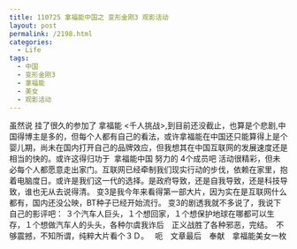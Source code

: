 ```yaml
---
title: 110725 拿福能中国之 变形金刚3 观影活动
layout: post
permalink: /2198.html
categories:
  - Life
tags:
  - 中国
  - 变形金刚3
  - 拿福能
  - 美女
  - 观影活动
---
```

虽然说 挂了很久的参加了 拿福能 <千人挑战>,到目前还没截止，也算是个悲剧,中国得博主是多的，但每个人都有自己的看法，或许拿福能在中国还只能算得上是个婴儿期，尚未在国内打开自己的品牌效应，但我想其在中国互联网的发展速度还是相当的快的。或许这得归功于  拿福能中国 努力的 4个成员吧 活动很精彩，但未必每个人都愿意走出家门。互联网已经牵制我们现实行动的步伐，依赖在家里，抱着电脑度日。或许是我们这一代的选择。是政府导致，还是自我导致，还是科技导致，谁也无从去说得清。 变3是我今年来看得第一部大片，因为实在是互联网什么都有，国内还没公映，BT种子已经开始流行。 变3的剧透我就不多说了，我说下自己的影评吧： ３个汽车人巨头，１个想回家，１个想保护地球在哪都可以生存，１个想做汽车人的头头，各种尔虞我诈后　正义战胜了各种邪恶，完结。　不够震撼，不知所谓，纯粹大片看个３Ｄ。 &nbsp; 呃　文章最后　奉献　拿福能美女一枚